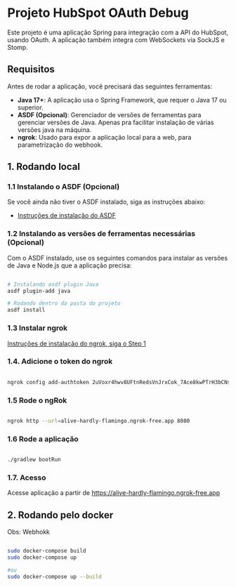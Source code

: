 # Projeto HubSpot OAuth Debug

Este projeto é uma aplicação Spring para integração com a API do HubSpot, usando OAuth. A aplicação também integra com WebSockets via SockJS e Stomp.

## Requisitos

Antes de rodar a aplicação, você precisará das seguintes ferramentas:

- **Java 17+**: A aplicação usa o Spring Framework, que requer o Java 17 ou superior.
- **ASDF (Opcional)**: Gerenciador de versões de ferramentas para gerenciar versões de Java. Apenas pra facilitar instalação de várias versões java na máquina.
- **ngrok**: Usado para expor a aplicação local para a web, para parametrização do webhook.

## 1. Rodando local


### 1.1 Instalando o ASDF (Opcional)

Se você ainda não tiver o ASDF instalado, siga as instruções abaixo:

- [Instruções de instalação do ASDF](https://asdf-vm.com/#/core-manage-asdf-vm)

### 1.2 Instalando as versões de ferramentas necessárias  (Opcional)

Com o ASDF instalado, use os seguintes comandos para instalar as versões de Java e Node.js que a aplicação precisa:

```bash

# Instalando asdf plugin Java
asdf plugin-add java

# Rodando dentro da pasta do projeto
asdf install
```
### 1.3 Instalar ngrok
[Instruções de instalação do ngrok, siga o Step 1](https://ngrok.com/docs/getting-started/)


### 1.4. Adicione o token do ngrok
```bash

ngrok config add-authtoken 2uVoxr4hwv8UFtnRedsVnJrxCok_7Ace8kwPTrH3bCNsjksGq
```



### 1.5 Rode o ngRok
```bash

ngrok http --url=alive-hardly-flamingo.ngrok-free.app 8080
```
### 1.6 Rode a aplicação
```bash

./gradlew bootRun
```

### 1.7. Acesso
Acesse aplicação a partir de https://alive-hardly-flamingo.ngrok-free.app


## 2. Rodando pelo docker
Obs: Webhokk
```bash

sudo docker-compose build
sudo docker-compose up

#ou
sudo docker-compose up --build
```
